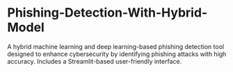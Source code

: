 # Phishing-Detection-With-Hybrid-Model
A hybrid machine learning and deep learning-based phishing detection tool designed to enhance cybersecurity by identifying phishing attacks with high accuracy. Includes a Streamlit-based user-friendly interface.
